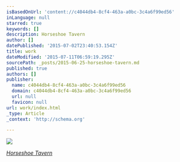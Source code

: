 ```yaml
---
isBasedOnUrl: 'content://c4044db4-8cf4-463a-a0bc-3c4a6f99ed56'
inLanguage: null
starred: true
keywords: []
description: Horseshoe Tavern
author: []
datePublished: '2015-07-02T23:40:53.154Z'
title: work
dateModified: '2015-07-11T06:59:19.295Z'
sourcePath: _posts/2015-06-25-horseshoe-tavern.md
published: true
authors: []
publisher:
  name: c4044db4-8cf4-463a-a0bc-3c4a6f99ed56
  domain: c4044db4-8cf4-463a-a0bc-3c4a6f99ed56
  url: null
  favicon: null
url: work/index.html
_type: Article
_context: 'http://schema.org'

---
```

![](https://the-grid-user-content.s3-us-west-2.amazonaws.com/56c57d4e-c6ac-4d64-ba42-2db248f85e4f.jpg)

_[Horseshoe Tavern][0]_

[0]: http://horseshoetavern-sf.com/